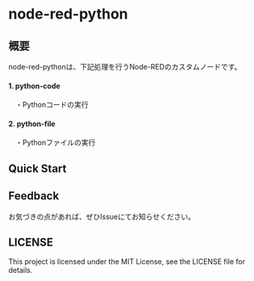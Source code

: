 # node-red-python

## 概要
node-red-pythonは、下記処理を行うNode-REDのカスタムノードです。

#### 1. python-code

&emsp;・Pythonコードの実行

#### 2. python-file

&emsp;・Pythonファイルの実行

## Quick Start

## Feedback
お気づきの点があれば、ぜひIssueにてお知らせください。

## LICENSE
This project is licensed under the MIT License, see the LICENSE file for details.